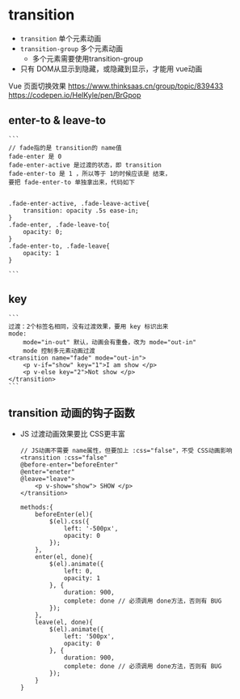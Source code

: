 # transition
* ` transition ` 单个元素动画
* ` transition-group ` 多个元素动画
  * 多个元素需要使用transition-group
* 只有 DOM从显示到隐藏，或隐藏到显示，才能用 vue动画


Vue 页面切换效果
    https://www.thinksaas.cn/group/topic/839433
    https://codepen.io/HelKyle/pen/BrGpop 

## enter-to & leave-to
    ```
    // fade指的是 transition的 name值
    fade-enter 是 0
    fade-enter-active 是过渡的状态，即 transition
    fade-enter-to 是 1 ，所以等于 1的时候应该是 结束，
    要把 fade-enter-to 单独拿出来，代码如下


    .fade-enter-active, .fade-leave-active{
        transition: opacity .5s ease-in;
    }
    .fade-enter, .fade-leave-to{
        opacity: 0;
    }
    .fade-enter-to, .fade-leave{
        opacity: 1
    }

    ```


## key
    ```
    过渡：2个标签名相同，没有过渡效果，要用 key 标识出来
    mode:
        mode="in-out" 默认，动画会有重叠，改为 mode="out-in"
        mode 控制多元素动画过渡
    <transition name="fade" mode="out-in">
        <p v-if="show" key="1">I am show </p>
        <p v-else key="2">Not show </p>
    </transition>
    ```


## transition 动画的钩子函数
- JS 过渡动画效果要比 CSS更丰富
    ```
    // JS动画不需要 name属性，但要加上 :css="false"，不受 CSS动画影响
    <transition :css="false"
    @before-enter="beforeEnter"
    @enter="eneter"
    @leave="leave">
        <p v-show="show"> SHOW </p>
    </transition>

    methods:{
        beforeEnter(el){
            $(el).css({
                left: '-500px',
                opacity: 0
            });
        },
        enter(el, done){
            $(el).animate({
                left: 0,
                opacity: 1
            }, {
                duration: 900,
                complete: done // 必须调用 done方法，否则有 BUG
            });
        },
        leave(el, done){
            $(el).animate({
                left: '500px',
                opacity: 0
            }, {
                duration: 900,
                complete: done // 必须调用 done方法，否则有 BUG
            });
        }
    }
    ```
